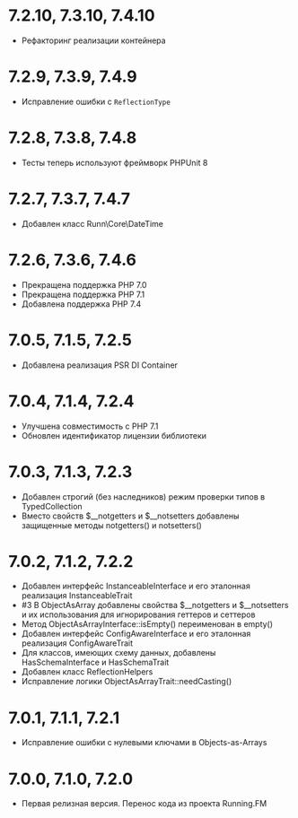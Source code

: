 7.2.10, 7.3.10, 7.4.10
======================
* Рефакторинг реализации контейнера

7.2.9, 7.3.9, 7.4.9
===================
* Исправление ошибки с `ReflectionType` 

7.2.8, 7.3.8, 7.4.8
===================
* Тесты теперь используют фреймворк PHPUnit 8

7.2.7, 7.3.7, 7.4.7
===================
* Добавлен класс Runn\Core\DateTime

7.2.6, 7.3.6, 7.4.6
===================
* Прекращена поддержка PHP 7.0
* Прекращена поддержка PHP 7.1
* Добавлена поддержка PHP 7.4

7.0.5, 7.1.5, 7.2.5
===================
* Добавлена реализация PSR DI Container

7.0.4, 7.1.4, 7.2.4
===================
* Улучшена совместимость с PHP 7.1
* Обновлен идентификатор лицензии библиотеки

7.0.3, 7.1.3, 7.2.3
===================
* Добавлен строгий (без наследников) режим проверки типов в TypedCollection
* Вместо свойств $__notgetters и $__notsetters добавлены защищенные методы notgetters() и notsetters() 

7.0.2, 7.1.2, 7.2.2
===================
* Добавлен интерфейс InstanceableInterface и его эталонная реализация InstanceableTrait
* \#3 В ObjectAsArray добавлены свойства $__notgetters и $__notsetters и их использования для игнорирования геттеров и сеттеров
* Метод ObjectAsArrayInterface::isEmpty() переименован в empty()
* Добавлен интерфейс ConfigAwareInterface и его эталонная реализация ConfigAwareTrait
* Для классов, имеющих схему данных, добавлены HasSchemaInterface и HasSchemaTrait
* Добавлен класс ReflectionHelpers
* Исправление логики ObjectAsArrayTrait::needCasting()

7.0.1, 7.1.1, 7.2.1
===================
* Исправление ошибки с нулевыми ключами в Objects-as-Arrays

7.0.0, 7.1.0, 7.2.0
===================
* Первая релизная версия. Перенос кода из проекта Running.FM